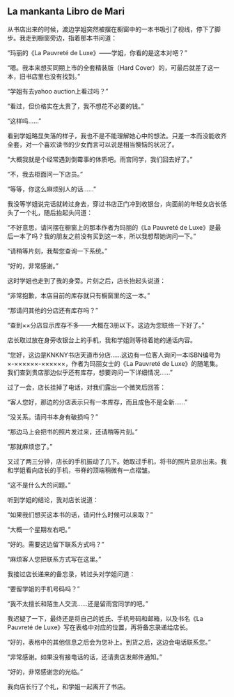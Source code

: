 ## La mankanta Libro de Mari

从书店出来的时候，渡边学姐突然被摆在橱窗中的一本书吸引了视线，停下了脚步。我走到橱窗旁边，指着那本书问道：

“玛丽的《La Pauvreté de Luxe》——学姐，你看的是这本对吧？”

“嗯。我本来想买同期上市的全套精装版（Hard Cover）的，可最后就差了这一本，旧书店里也没有找到。”

“学姐有去yahoo auction上看过吗？”

“看过，但价格实在太贵了，我不想花不必要的钱。”

“这样吗……”

看到学姐略显失落的样子，我也不是不能理解她心中的想法。只差一本而没能收齐全套，对一个喜欢读书的少女而言可以说是相当懊恼的状况了。

“大概我就是个经常遇到倒霉事的体质吧。雨宫同学，我们回去好了。”

“不，我去柜面问一下店员。”

“等等，你这么麻烦别人的话……”

我没等学姐说完话就转过身去，穿过书店正门冲到收银台，向面前的年轻女店长低头了一个礼，随后抬起头问道：

“不好意思，请问摆在橱窗上的那本作者为玛丽的《La Pauvreté de Luxe》是最后一本了吗？我的朋友之前没有买到这一本，所以我想帮她询问一下。”

“请稍等片刻，我帮您查询一下系统。”

“好的，非常感谢。”

这时学姐也走到了我的身旁。片刻之后，店长抬起头说道：

“非常抱歉，本店目前的库存就只有橱窗里的这一本。”

“那请问其他的分店还有库存吗？”

“查到××分店显示库存不多——大概在3册以下。这边为您联络一下好了。”

店长取过放在身旁收银台上的手机，我和学姐则等待着她的通话内容。

“您好，这边是KNKNY书店天道市分店……这边有一位客人询问一本ISBN编号为×-××××××-××××××，作者为玛丽女士的《La Pauvreté de Luxe》的随笔集。我们查到贵店那边似乎还有库存，想要询问一下详细情况……”

过了一会，店长挂掉了电话，对我们露出一个微笑后回答：

“客人您好，那边的分店表示只有一本库存，而且成色不是全新……”

“没关系。请问书本身有破损吗？”

“那边马上会把书的照片发过来，还请稍等片刻。”

“那就麻烦您了。”

又过了两三分钟，店长的手机振动了几下。她取过手机，将书的照片显示出来。我和学姐看向店长的手机，书脊的顶端稍微有一点褶皱。

“这不是什么大的问题。”

听到学姐的结论，我对店长说道：

“如果我们想买这本书的话，请问什么时候可以来取？”

“大概一个星期左右吧。”

“好的。需要这边留下联系方式吗？”

“麻烦客人您把联系方式写在这里。”

我接过店长递来的备忘录，转过头对学姐问道：

“要留学姐的手机号码吗？”

“我不太擅长和陌生人交流……还是留雨宫同学的吧。”

我迟疑了一下，最终还是将自己的姓氏、手机号码和邮箱，以及书名《La Pauvreté de Luxe》写在表格中对应的位置，再将备忘录递给店长。

“好的，表格中的其他信息之后会为您补上。到货之后，这边会电话联系您。”

“非常感谢。如果没有接电话的话，还请贵店发邮件通知。”

“好的，非常感谢您的光临。”

我向店长行了个礼，和学姐一起离开了书店。

&emsp;


